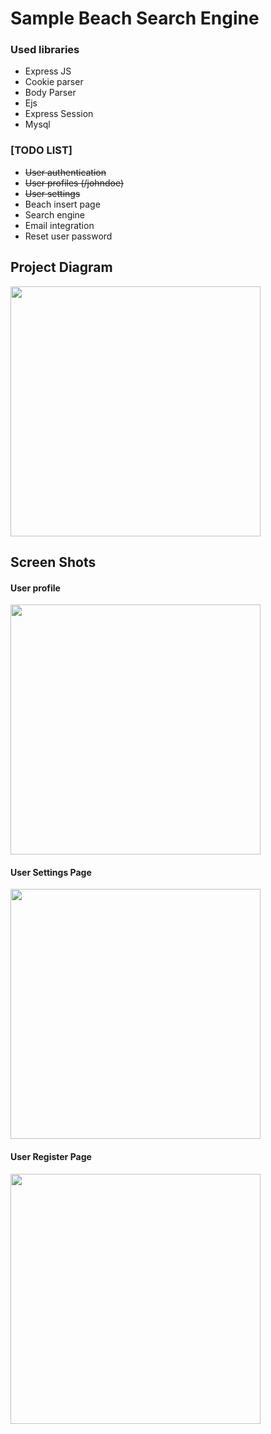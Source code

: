 # Sample Beach Search Engine

<h3>Used libraries</h3>
<ul>
  <li>
   Express JS
  </li>
   <li>
    Cookie parser
  </li>
   <li>
    Body Parser
  </li>
     <li>
    Ejs
  </li>
     <li>
    Express Session
  </li>
   <li>
    Mysql
  </li>
</ul>



<h3>[TODO LIST]</h3>

<ul>
  <li>
   <del>User authentication</del>
  </li>
   <li>
    <del>User profiles (/johndoe)</del>
  </li>
   <li>
    <del>User settings</del>
  </li>
   <li>
    Beach insert page
  </li>
   <li>
    Search engine
  </li>
     <li>
   Email integration
  </li>
   <li>
    Reset user password
  </li>
</ul>


<h2>Project Diagram</h2>

<img src="http://blog.guvenaydin.com/wp-content/uploads/2019/05/diagram.png" width="400" />


<h2>Screen Shots</h2>

<h4>User profile</h4>
<a href="http://blog.guvenaydin.com/wp-content/uploads/2019/05/profile.png" target="_blank">
<img src="http://blog.guvenaydin.com/wp-content/uploads/2019/05/profile.png" width="400" />
</a>
<br/>
<h4>User Settings Page</h4>
<a href="http://blog.guvenaydin.com/wp-content/uploads/2019/05/settings.png" target="_blank">
<img src="http://blog.guvenaydin.com/wp-content/uploads/2019/05/settings.png" width="400" />
</a>
<br/>
<h4>User Register Page</h4>
<a href="http://blog.guvenaydin.com/wp-content/uploads/2019/05/register.png" target="_blank">
  <img src="http://blog.guvenaydin.com/wp-content/uploads/2019/05/register.png" width="400" />
</a>

